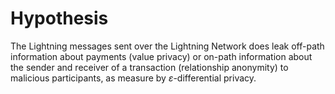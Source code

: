 # Hypothesis

The Lightning messages sent over the Lightning Network does leak off-path information about payments (value privacy) or on-path information about the sender and receiver of a transaction (relationship anonymity) to malicious participants, as measure by $\varepsilon$-differential privacy.
